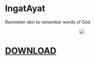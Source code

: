 # IngatAyat
Rainmeter skin to remember words of God

<center><img src="https://i.imgur.com/nXPAqFk.jpg" /></center>

<h1><a href="https://github.com/afridho/IngatAyat/releases/download/1.0/IngatAyat.exe"> DOWNLOAD</a></h1>
